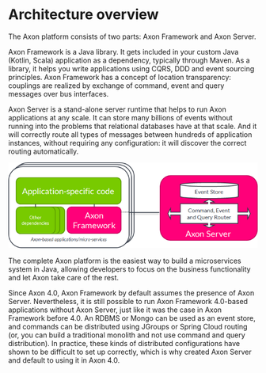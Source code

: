 # Architecture overview

The Axon platform consists of two parts: Axon Framework and Axon Server. 

Axon Framework is a Java library. It gets included in your custom Java (Kotlin, Scala) application as a dependency, typically through Maven. As a library, it helps you write applications using CQRS, DDD and event sourcing principles. Axon Framework has a concept of location transparency: couplings are realized by exchange of command, event and query messages over bus interfaces.

Axon Server is a stand-alone server runtime that helps to run Axon applications at any scale. It can store many billions of events without running into the problems that relational databases have at that scale. And it will correctly route all types of messages between hundreds of application instances, without requiring any configuration: it will discover the correct routing automatically.   

![Architecture overview of the Axon platform](.gitbook/assets/axon4architecture.png)

The complete Axon platform is the easiest way to build a microservices system in Java, allowing developers to focus on the business functionality and let Axon take care of the rest.

Since Axon 4.0, Axon Framework by default assumes the presence of Axon Server. Nevertheless, it is still possible to run Axon Framework 4.0-based applications without Axon Server, just like it was the case in Axon Framework before 4.0. An RDBMS or Mongo can be used as an event store, and commands can be distributed using JGroups or Spring Cloud routing (or, you can build a traditional monolith and not use command and query distribution). In practice, these kinds of distributed configurations have shown to be difficult to set up correctly, which is why created Axon Server and default to using it in Axon 4.0.
